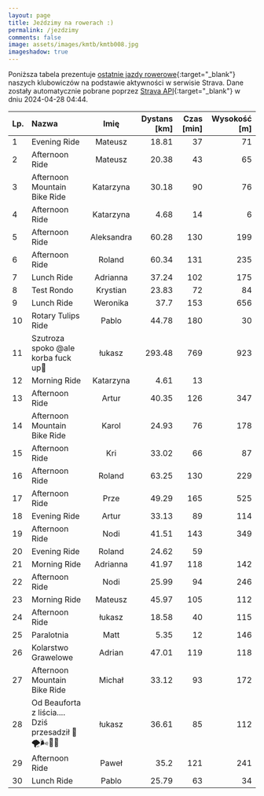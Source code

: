```yaml
---
layout: page
title: Jeździmy na rowerach :)
permalink: /jezdzimy
comments: false
image: assets/images/kmtb/kmtb008.jpg
imageshadow: true
---
```


Poniższa tabela prezentuje [ostatnie jazdy rowerowe](https://www.strava.com/clubs/336381){:target="_blank"} naszych klubowiczów na podstawie aktywności w serwisie Strava. Dane zostały automatycznie pobrane poprzez [Strava API](https://developers.strava.com/docs/reference/#api-Clubs-getClubActivitiesById){:target="_blank"} w dniu 2024-04-28 04:44.

Lp. | Nazwa | Imię | Dystans [km] | Czas [min] | Wysokość [m]
:--- | :--- | :---: | ---: | ---: | ---:
1|Evening Ride|Mateusz|18.81|37|71
2|Afternoon Ride|Mateusz|20.38|43|65
3|Afternoon Mountain Bike Ride|Katarzyna|30.18|90|76
4|Afternoon Ride|Katarzyna|4.68|14|6
5|Afternoon Ride|Aleksandra|60.28|130|199
6|Afternoon Ride|Roland|60.34|131|235
7|Lunch Ride|Adrianna|37.24|102|175
8|Test Rondo|Krystian|23.83|72|84
9|Lunch Ride|Weronika|37.7|153|656
10|Rotary Tulips Ride|Pablo|44.78|180|30
11|Szutroza spoko @ale korba fuck up😤|łukasz|293.48|769|923
12|Morning Ride|Katarzyna|4.61|13|
13|Afternoon Ride|Artur|40.35|126|347
14|Afternoon Mountain Bike Ride|Karol|24.93|76|178
15|Afternoon Ride|Kri|33.02|66|87
16|Afternoon Ride|Roland|63.25|130|229
17|Afternoon Ride|Prze|49.29|165|525
18|Evening Ride|Artur|33.13|89|114
19|Afternoon Ride|Nodi|41.51|143|349
20|Evening Ride|Roland|24.62|59|
21|Morning Ride|Adrianna|41.97|118|142
22|Afternoon Ride|Nodi|25.99|94|246
23|Morning Ride|Mateusz|45.97|105|112
24|Afternoon Ride|łukasz|18.58|40|115
25|Paralotnia|Matt|5.35|12|146
26|Kolarstwo Grawelowe|Adrian|47.01|119|118
27|Afternoon Mountain Bike Ride|Michał|33.12|93|172
28|Od Beauforta z liścia.... Dziś przesadził 😤🌪️🌬️💨😎|łukasz|36.61|85|112
29|Afternoon Ride|Paweł|35.2|121|241
30|Lunch Ride|Pablo|25.79|63|34
